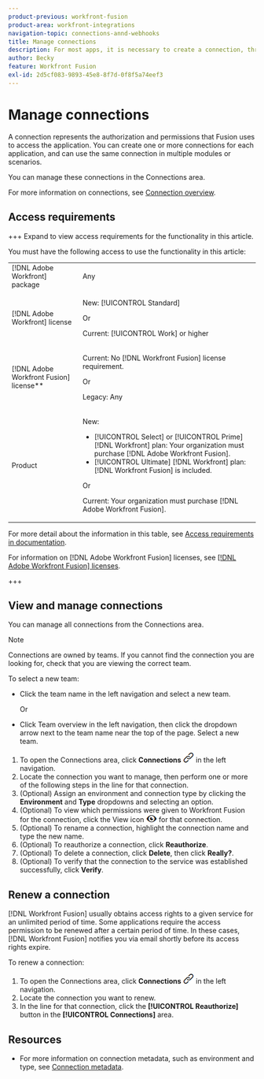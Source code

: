 ```yaml
---
product-previous: workfront-fusion
product-area: workfront-integrations
navigation-topic: connections-annd-webhooks
title: Manage connections
description: For most apps, it is necessary to create a connection, through which [!DNL Adobe Workfront Fusion] can communicate with the given third-party service according to the settings of the specific scenario.
author: Becky
feature: Workfront Fusion
exl-id: 2d5cf083-9893-45e8-8f7d-0f8f5a74eef3
---
```

# Manage connections

<!--affected by unified shell-->

<!--audited: Nov 2024-->

A connection represents the authorization and permissions that Fusion uses to access the application. You can create one or more connections for each application, and can use the same connection in multiple modules or scenarios. 

You can manage these connections in the Connections area.

For more information on connections, see [Connection overview](/help/workfront-fusion/get-started-with-fusion/understand-fusion/connection-overview.md).

## Access requirements

+++ Expand to view access requirements for the functionality in this article.

You must have the following access to use the functionality in this article:

<table style="table-layout:auto">
 <col> 
 <col> 
 <tbody> 
  <tr> 
   <td role="rowheader">[!DNL Adobe Workfront] package</td> 
   <td> <p>Any</p> </td> 
  </tr> 
  <tr data-mc-conditions=""> 
   <td role="rowheader">[!DNL Adobe Workfront] license</td> 
   <td> <p>New: [!UICONTROL Standard]</p><p>Or</p><p>Current: [!UICONTROL Work] or higher</p> </td> 
  </tr> 
  <tr> 
   <td role="rowheader">[!DNL Adobe Workfront Fusion] license**</td> 
   <td>
   <p>Current: No [!DNL Workfront Fusion] license requirement.</p>
   <p>Or</p>
   <p>Legacy: Any </p>
   </td> 
  </tr> 
  <tr> 
   <td role="rowheader">Product</td> 
   <td>
   <p>New:</p> <ul><li>[!UICONTROL Select] or [!UICONTROL Prime] [!DNL Workfront] plan: Your organization must purchase [!DNL Adobe Workfront Fusion].</li><li>[!UICONTROL Ultimate] [!DNL Workfront] plan: [!DNL Workfront Fusion] is included.</li></ul>
   <p>Or</p>
   <p>Current: Your organization must purchase [!DNL Adobe Workfront Fusion].</p>
   </td> 
  </tr>
 </tbody> 
</table>

For more detail about the information in this table, see [Access requirements in documentation](/help/workfront-fusion/set-up-and-manage-workfront-fusion/licensing-operations-overview/access-level-requirements-in-documentation.md).

For information on [!DNL Adobe Workfront Fusion] licenses, see [[!DNL Adobe Workfront Fusion] licenses](/help/workfront-fusion/set-up-and-manage-workfront-fusion/licensing-operations-overview/license-automation-vs-integration.md).

+++

## View and manage connections

You can manage all connections from the Connections area. 

>[!NOTE]
>
>Connections are owned by teams. If you cannot find the connection you are looking for, check that you are viewing the correct team.
>
>To select a new team:
>
>* Click the team name in the left navigation and select a new team.
>
>    Or
>
>* Click Team overview in the left navigation, then click the dropdown arrow next to the team name near the top of the page. Select a new team.

1. To open the Connections area, click **Connections** ![Connections icon](assets/connections-icon.png) in the left navigation.
1. Locate the connection you want to manage, then perform one or more of the following steps in the line for that connection.
1. (Optional) Assign an environment and connection type by clicking the **Environment** and **Type** dropdowns and selecting an option.
1. (Optional) To view which permissions were given to Workfront Fusion for the connection, click the View icon ![View connection permissions](assets/view-connection-permissions.png) for that connection.
1. (Optional) To rename a connection, highlight the connection name and type the new name.
1. (Optional) To reauthorize a connection, click **Reauthorize**.
1. (Optional) To delete a connection, click **Delete**, then click **Really?**.
1. (Optional) To verify that the connection to the service was established successfully, click **Verify**.

## Renew a connection

[!DNL Workfront Fusion] usually obtains access rights to a given service for an unlimited period of time. Some applications require the access permission to be renewed after a certain period of time. In these cases, [!DNL Workfront Fusion] notifies you via email shortly before its access rights expire.

To renew a connection:

1. To open the Connections area, click **Connections** ![Connections icon](assets/connections-icon.png) in the left navigation.
1. Locate the connection you want to renew.
1. In the line for that connection, click the **[!UICONTROL Reauthorize]** button in the **[!UICONTROL Connections]** area.

## Resources

* For more information on connection metadata, such as environment and type, see [Connection metadata](/help/workfront-fusion/references/connections/connection-metadata.md).




